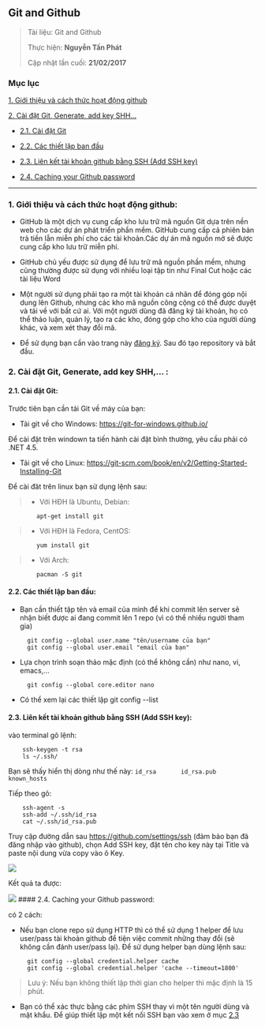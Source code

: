 ## Git and Github

> Tài liệu: Git and Github
>
> Thực hiện: **Nguyễn Tấn Phát**
> 
> Cập nhật lần cuối: **21/02/2017**

### Mục lục

[1. Giới thiệu và cách thức hoạt động github](#gtvact)

[2. Cài đặt Git, Generate, add key SHH...](#setup)

- [2.1. Cài đặt Git](#caidat)

- [2.2. Các thiết lập ban đầu](#thietlap)

- [2.3. Liên kết tài khoản github bằng SSH (Add SSH key)](#addKey)

- [2.4. Caching your Github password](#caching)


---------

<a name="gtvact"></a>
###  1. Giới thiệu và cách thức hoạt động github:

- GitHub là một dịch vụ cung cấp kho lưu trữ mã nguồn Git dựa trên nền web cho các dự án
phát triển phần mềm. GitHub cung cấp cả phiên bản trả tiền lẫn miễn phí cho các tài khoản.Các dự án mã nguồn mở sẽ được cung cấp kho lưu trữ miễn phí.

- GitHub chủ yếu được sử dụng để lưu trữ mã nguồn phần mềm, nhưng cũng thường được sử dụng với nhiều loại tập tin như Final Cut hoặc các tài liệu Word

- Một người sử dụng phải tạo ra một tài khoản cá nhân để đóng góp nội dung lên Github, 
nhưng các kho mã nguồn công cộng có thể được duyệt và tải về với bất cứ ai. Với một người dùng đã đăng ký tài khoản, họ có thể thảo luận, quản lý, tạo ra các kho, đóng góp cho kho của người dùng khác, và xem xét thay đổi mã.

- Để sử dụng bạn cần vào trang này [đăng ký](https://github.com/join?source=header-home).
Sau đó tạo repository và bắt đầu. 

<a name="setup"></a>
### 2. Cài đặt Git, Generate, add key SHH,... :
<a name="caidat"></a>
#### 2.1. Cài đặt Git:
Trước tiên bạn cần tải Git về máy của bạn:

- Tải git về cho Windows:
https://git-for-windows.github.io/

Để cài đặt trên windown ta tiến hành cài đặt bình thường, yêu cầu phải có .NET 4.5.

- Tải git về cho Linux:
https://git-scm.com/book/en/v2/Getting-Started-Installing-Git

Để cài đăt trên linux bạn sử dụng lệnh sau:
>	- Với HĐH là Ubuntu, Debian:
	
			apt-get install git
                
>	- Với HĐH là Fedora, CentOS:
 	
			yum install git
                
>	- Với Arch:
 
	 		pacman -S git
<a name="thietlap"></a>
#### 2.2. Các thiết lập ban đầu:
- Bạn cần thiết tập tên và email của mình để khi commit lên server sẽ nhận biết được ai đang commit lên 1 repo (vì có thể nhiều người tham gia) 

		git config --global user.name "tên/username của bạn"
		git config --global user.email "email của bạn"

- Lựa chọn trình soạn thảo mặc định (có thể không cần) như nano, vi, emacs,...
	
 		git config --global core.editor nano

- Có thể xem lại các thiết lập
 		git config --list


<a name="addkey"></a>
#### 2.3. Liên kết tài khoản github bằng SSH (Add SSH key):

vào terminal gõ lệnh:

		ssh-keygen -t rsa
		ls ~/.ssh/
		
Bạn sẽ thấy hiển thị dòng như thế này: `id_rsa       id_rsa.pub   known_hosts`

Tiếp theo gõ:

		ssh-agent -s
		ssh-add ~/.ssh/id_rsa
		cat ~/.ssh/id_rsa.pub

Truy cập đường dẫn sau https://github.com/settings/ssh (đảm bảo bạn đã đăng nhập vào github), chọn Add SSH key, đặt tên cho key này tại Title và paste nội dung vừa copy vào ô Key.

<img src="http://imgur.com/a41Bzfh" >

Kết quả ta được:

<img src="http://imgur.com/kI2jNS9" >
<a name="caching"></a>
#### 2.4. Caching your Github password:

có 2 cách: 

- Nếu bạn clone repo sử dụng HTTP thì có thể sử dụng 1 helper để lưu user/pass tài khoản github để tiện việc commit những thay đổi (sẽ không cần đánh user/pass lại). Để sử dụng helper bạn dùng lệnh sau: 

	 	git config --global credential.helper cache
		git config --global credential.helper 'cache --timeout=1800'
        
> Lưu ý: Nếu bạn không thiết lập thời gian cho helper thì mặc định là 15 phút.
       
- Bạn có thể xác thực bằng các phím SSH thay vì một tên người dùng và mật khẩu. Để giúp thiết lập một kết nối SSH bạn vào xem ở mục [2.3](#addkey)






